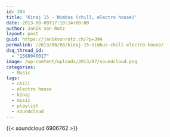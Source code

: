 ```yaml
---
id: 394
title: 'Kinaj 15 - Nimbus (chill, electro house)'
date: 2013-08-08T17:18:14+00:00
author: Janik von Rotz
layout: post
guid: https://janikvonrotz.ch/?p=394
permalink: /2013/08/08/kinaj-15-nimbus-chill-electro-house/
dsq_thread_id:
  - "1588046017"
image: /wp-content/uploads/2013/07/soundcloud.png
categories:
  - Music
tags:
  - chill
  - electro house
  - kinaj
  - music
  - playlist
  - soundcloud
---
```

{{< soundcloud 6906762 >}}